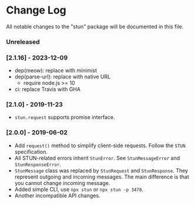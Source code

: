 # Change Log

All notable changes to the "stun" package will be documented in this file.

### Unreleased


### [2.1.16] - 2023-12-09

- dep(meow): replace with minimist
- dep(parse-url): replace with native URL
    - require node.js >= 10
- ci: replace Travis with GHA


### [2.1.0] - 2019-11-23

- `stun.request` supports promise interface.


### [2.0.0] - 2019-06-02

- Add `request()` method to simplify client-side requests. Follow the `STUN` specification.
- All STUN-related errors inherit `StunError`. See `StunMessageError` and `StunResponseError`.
- `StunMessage` class was replaced by `StunRequest` and `StunResponse`. They represent outgoing and incoming messages. The main difference is that you cannot change incoming message.
- Added simple CLI, use `npx stun` or `npx stun -p 3478`.
- Another incompatible API changes.
